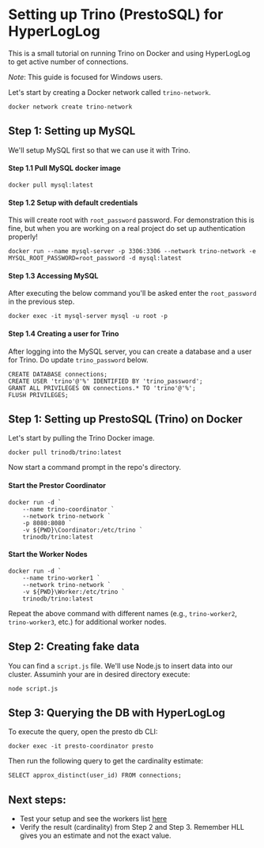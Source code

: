 # Setting up Trino (PrestoSQL) for HyperLogLog

This is a small tutorial on running Trino on Docker and using HyperLogLog to get active number of connections.

<i>Note</i>: This guide is focused for Windows users.

Let's start by creating a Docker network called `trino-network`.
```
docker network create trino-network
```

## Step 1: Setting up MySQL 
We'll setup MySQL first so that we can use it with Trino.

#### Step 1.1 Pull MySQL docker image
```
docker pull mysql:latest
```

#### Step 1.2 Setup with default credentials
This will create root with `root_password` password. For demonstration this is fine, but when you are working on a real project do set up authentication properly!
```
docker run --name mysql-server -p 3306:3306 --network trino-network -e MYSQL_ROOT_PASSWORD=root_password -d mysql:latest
```

#### Step 1.3 Accessing MySQL
After executing the below command you'll be asked enter the `root_password` in the previous step.

```
docker exec -it mysql-server mysql -u root -p
```

#### Step 1.4 Creating a user for Trino
After logging into the MySQL server, you can create a database and a user for Trino. Do update `trino_password` below.

```
CREATE DATABASE connections;
CREATE USER 'trino'@'%' IDENTIFIED BY 'trino_password';
GRANT ALL PRIVILEGES ON connections.* TO 'trino'@'%';
FLUSH PRIVILEGES;
```

## Step 1: Setting up PrestoSQL (Trino) on Docker
Let's start by pulling the Trino Docker image.
```
docker pull trinodb/trino:latest
```
Now start a command prompt in the repo's directory.

#### Start the Prestor Coordinator
```
docker run -d `
    --name trino-coordinator `
    --network trino-network `
    -p 8080:8080 `
    -v ${PWD}\Coordinator:/etc/trino `
    trinodb/trino:latest
```

#### Start the Worker Nodes
```
docker run -d `
    --name trino-worker1 `
    --network trino-network `
    -v ${PWD}\Worker:/etc/trino `
    trinodb/trino:latest
```

Repeat the above command with different names (e.g., `trino-worker2`, `trino-worker3`, etc.) for additional worker nodes.

## Step 2: Creating fake data
You can find a `script.js` file. We'll use Node.js to insert data into our cluster. Assuminh your are in desired directory execute:

```
node script.js
```

## Step 3: Querying the DB with HyperLogLog
 To execute the query, open the presto db CLI:
 ```
 docker exec -it presto-coordinator presto
 ```

 Then run the following query to get the cardinality estimate:

 ```
 SELECT approx_distinct(user_id) FROM connections;
 ```

 ## Next steps:
 - Test your setup and see the workers list [here](http://localhost:8080/ui/workers.html) 
 - Verify the result (cardinality) from Step 2 and Step 3. Remember HLL gives you an estimate and not the exact value.


